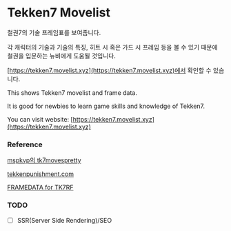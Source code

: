 # Tekken7 Movelist

철권7의 기술 프레임표를 보여줍니다.

각 캐릭터의 기술과 기술의 특징, 히트 시 혹은 가드 시 프레임 등을 볼 수 있기 때문에 철권을 입문하는 뉴비에게 도움될 것입니다.

[https://tekken7.movelist.xyz](https://tekken7.movelist.xyz)에서 확인할 수 있습니다.

This shows Tekken7 movelist and frame data.

It is good for newbies to learn game skills and knowledge of Tekken7.

You can visit website: [https://tekken7.movelist.xyz](https://tekken7.movelist.xyz)

### Reference

[mspkvp의 tk7movespretty](https://github.com/mspkvp/tk7movespretty)

[tekkenpunishment.com](https://tekkenpunishment.com/)

[FRAMEDATA for TK7RF](https://play.google.com/store/apps/details?id=devkdr.framedatafortekken7fr)

### TODO

- [ ] SSR(Server Side Rendering)/SEO
